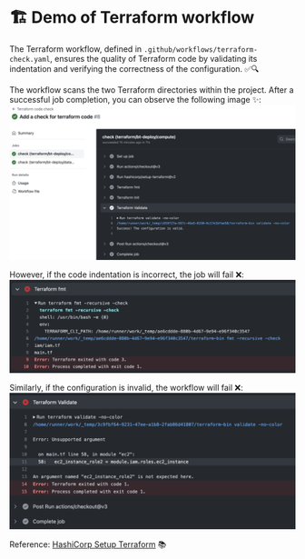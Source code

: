 # 🏗️ Demo of Terraform workflow

The Terraform workflow, defined in `.github/workflows/terraform-check.yaml`, ensures the quality of Terraform code by validating its indentation and verifying the correctness of the configuration. ✅🔍

The workflow scans the two Terraform directories within the project. After a successful job completion, you can observe the following image ✨:
![terraform ok](./images/tf_ok.png)

However, if the code indentation is incorrect, the job will fail ❌:
![terraform fmt](./images/tf_fmt.png)

Similarly, if the configuration is invalid, the workflow will fail ❌:
![terraform validate](./images/tf_validate.png)

Reference: [HashiCorp Setup Terraform](https://github.com/marketplace/actions/hashicorp-setup-terraform) 📚